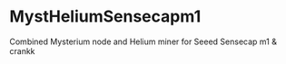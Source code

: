 # MystHeliumSensecapm1
Combined Mysterium node and Helium miner for Seeed Sensecap m1 &amp; crankk 
